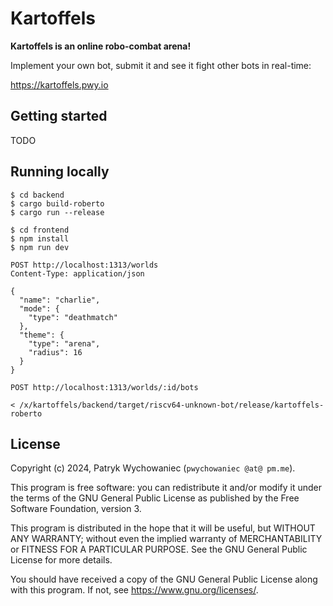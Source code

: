 # Kartoffels

**Kartoffels is an online robo-combat arena!**

Implement your own bot, submit it and see it fight other bots in real-time:

<https://kartoffels.pwy.io>

## Getting started

TODO

## Running locally

```
$ cd backend
$ cargo build-roberto
$ cargo run --release
```

```
$ cd frontend
$ npm install
$ npm run dev
```

```
POST http://localhost:1313/worlds
Content-Type: application/json

{
  "name": "charlie",
  "mode": {
    "type": "deathmatch"
  },
  "theme": {
    "type": "arena",
    "radius": 16
  }
}
```

```
POST http://localhost:1313/worlds/:id/bots

< /x/kartoffels/backend/target/riscv64-unknown-bot/release/kartoffels-roberto
```

## License

Copyright (c) 2024, Patryk Wychowaniec (`pwychowaniec @at@ pm.me`).

This program is free software: you can redistribute it and/or modify it under
the terms of the GNU General Public License as published by the Free Software
Foundation, version 3.

This program is distributed in the hope that it will be useful, but WITHOUT ANY
WARRANTY; without even the implied warranty of MERCHANTABILITY or FITNESS FOR A
PARTICULAR PURPOSE. See the GNU General Public License for more details.

You should have received a copy of the GNU General Public License along with
this program. If not, see <https://www.gnu.org/licenses/>. 
